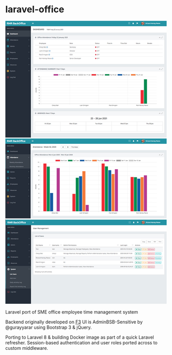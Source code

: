 # laravel-office
![image 1](resources/screenshots/screenshot1.png) ![image 1](resources/screenshots/screenshot2.png)
![image 1](resources/screenshots/screenshot3.png)

Laravel port of SME office employee time management system

Backend originally developed on [F3](https://github.com/bcosca/fatfree)
UI is AdminBSB-Sensitive by @gurayyarar using Bootstrap 3 & jQuery.

Porting to Laravel 8 & building Docker image as part of a quick Laravel refresher.
Session-based authentication and user roles ported across to custom middleware. 
